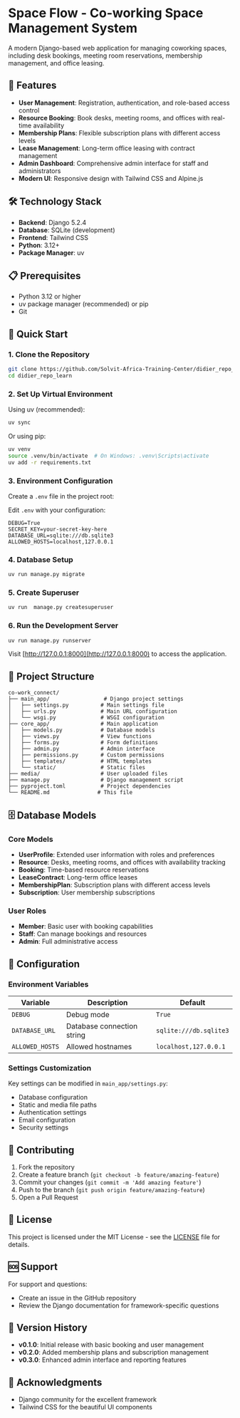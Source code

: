 # Space Flow - Co-working Space Management System

A modern Django-based web application for managing coworking spaces, including desk bookings, meeting room reservations, membership management, and office leasing.

## 🚀 Features

- **User Management**: Registration, authentication, and role-based access control
- **Resource Booking**: Book desks, meeting rooms, and offices with real-time availability
- **Membership Plans**: Flexible subscription plans with different access levels
- **Lease Management**: Long-term office leasing with contract management
- **Admin Dashboard**: Comprehensive admin interface for staff and administrators
- **Modern UI**: Responsive design with Tailwind CSS and Alpine.js

## 🛠️ Technology Stack

- **Backend**: Django 5.2.4
- **Database**: SQLite (development)
- **Frontend**: Tailwind CSS
- **Python**: 3.12+
- **Package Manager**: uv

## 📋 Prerequisites

- Python 3.12 or higher
- uv package manager (recommended) or pip
- Git

## 🚀 Quick Start

### 1. Clone the Repository

```bash
git clone https://github.com/Solvit-Africa-Training-Center/didier_repo_learn.git
cd didier_repo_learn
```

### 2. Set Up Virtual Environment

Using uv (recommended):
```bash
uv sync
```

Or using pip:
```bash
uv venv
source .venv/bin/activate  # On Windows: .venv\Scripts\activate
uv add -r requirements.txt
```

### 3. Environment Configuration

Create a `.env` file in the project root:

Edit `.env` with your configuration:
```env
DEBUG=True
SECRET_KEY=your-secret-key-here
DATABASE_URL=sqlite:///db.sqlite3
ALLOWED_HOSTS=localhost,127.0.0.1
```

### 4. Database Setup

```bash
uv run manage.py migrate
```

### 5. Create Superuser

```bash
uv run  manage.py createsuperuser
```

### 6. Run the Development Server

```bash
uv run manage.py runserver
```

Visit [http://127.0.0.1:8000](http://127.0.0.1:8000) to access the application.

## 📁 Project Structure

```
co-work_connect/
├── main_app/                 # Django project settings
│   ├── settings.py          # Main settings file
│   ├── urls.py              # Main URL configuration
│   └── wsgi.py              # WSGI configuration
├── core_app/                # Main application
│   ├── models.py            # Database models
│   ├── views.py             # View functions
│   ├── forms.py             # Form definitions
│   ├── admin.py             # Admin interface
│   ├── permissions.py       # Custom permissions
│   ├── templates/           # HTML templates
│   └── static/              # Static files
├── media/                   # User uploaded files
├── manage.py                # Django management script
├── pyproject.toml           # Project dependencies
└── README.md               # This file
```

## 🗄️ Database Models

### Core Models

- **UserProfile**: Extended user information with roles and preferences
- **Resource**: Desks, meeting rooms, and offices with availability tracking
- **Booking**: Time-based resource reservations
- **LeaseContract**: Long-term office leases
- **MembershipPlan**: Subscription plans with different access levels
- **Subscription**: User membership subscriptions

### User Roles

- **Member**: Basic user with booking capabilities
- **Staff**: Can manage bookings and resources
- **Admin**: Full administrative access

## 🔧 Configuration

### Environment Variables

| Variable | Description | Default |
|----------|-------------|---------|
| `DEBUG` | Debug mode | `True` |
| `DATABASE_URL` | Database connection string | `sqlite:///db.sqlite3` |
| `ALLOWED_HOSTS` | Allowed hostnames | `localhost,127.0.0.1` |

### Settings Customization

Key settings can be modified in `main_app/settings.py`:

- Database configuration
- Static and media file paths
- Authentication settings
- Email configuration
- Security settings



## 🤝 Contributing

1. Fork the repository
2. Create a feature branch (`git checkout -b feature/amazing-feature`)
3. Commit your changes (`git commit -m 'Add amazing feature'`)
4. Push to the branch (`git push origin feature/amazing-feature`)
5. Open a Pull Request

## 📝 License

This project is licensed under the MIT License - see the [LICENSE](LICENSE) file for details.

## 🆘 Support

For support and questions:

- Create an issue in the GitHub repository
- Review the Django documentation for framework-specific questions

## 🔄 Version History

- **v0.1.0**: Initial release with basic booking and user management
- **v0.2.0**: Added membership plans and subscription management
- **v0.3.0**: Enhanced admin interface and reporting features

## 🙏 Acknowledgments

- Django community for the excellent framework
- Tailwind CSS for the beautiful UI components
